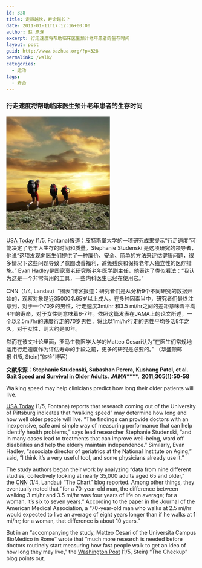 ```yaml
---
id: 328
title: 走得越快，寿命越长？
date: 2011-01-11T17:12:16+00:00
author: 赵 承渊
excerpt: 行走速度将帮助临床医生预计老年患者的生存时间
layout: post
guid: http://www.bazhua.org/?p=328
permalink: /walk/
categories:
  - 运动
tags:
  - 寿命
---
```

### 行走速度将帮助临床医生预计老年患者的生存时间

<img class="alignleft size-medium wp-image-340" src="/wp-content/uploads/2011/01/walk-274x300.jpg" alt="" width="274" height="300" />

<a href="http://mailview.custombriefings.com/mailview.aspx?m=2011010501ama&r=1788287-8b50&l=001-ce2&t=c" target="_blank">USA Today</a> (1/5, Fontana)报道：皮特斯堡大学的一项研究成果提示“行走速度”可能决定了老年人生存的时间和质量。Stephanie Studenski 是这项研究的领导者，他说“这项发现向医生们提供了一种廉价、安全、简单的方法来评估健康问题，很多情况下这些问题导致了意图改善福利，避免残疾和保持老年人独立性的医疗措施。” Evan Hadley是国家衰老研究所老年医学副主任，他表达了类似看法：“我认为这是一个非常有用的工具，一些内科医生已经在使用它。”

CNN（1/4, Landau）“图表”博客报道：研究者们是从分析9个不同研究的数据开始的，观察对象是近35000名65岁以上成人。在多种因素当中，研究者们最终注意到，对于一个70岁的男性，行走速度3mi/hr 和3.5 mi/hr之间的差距意味着平均4年的寿命，对于女性则意味着6-7年。依照这篇发表在JAMA上的论文所述，一个以2.5mi/hr的速度行走的70岁男性，将比以1mi/hr行走的男性平均多活8年之久，对于女性，则大约是10年。

然而在该文社论里面，罗马生物医学大学的Matteo Cesari认为“在医生们常规地运用行走速度作为评估寿命的手段之前，更多的研究是必要的。” （华盛顿邮报 (1/5, Stein)“体检”博客）

**文献来源：Stephanie Studenski, Subashan Perera, Kushang Patel, et al. Gait Speed and Survival in Older Adults.** **_JAMA_****.  2011;305(1):50-58**

Walking speed may help clinicians predict how long their older patients will live.

<a href="http://mailview.custombriefings.com/mailview.aspx?m=2011010501ama&r=1788287-8b50&l=001-ce2&t=c" target="_blank">USA Today</a> (1/5, Fontana) reports that research coming out of the University of Pittsburg indicates that &#8220;walking speed&#8221; may determine how long and how well older people will live. &#8220;The findings can provide doctors with an inexpensive, safe and simple way of measuring performance that can help identify health problems,&#8221; says lead researcher Stephanie Studenski, &#8220;and in many cases lead to treatments that can improve well-being, ward off disabilities and help the elderly maintain independence.&#8221; Similarly, Evan Hadley, &#8220;associate director of geriatrics at the National Institute on Aging,&#8221; said, &#8220;I think it&#8217;s a very useful tool, and some physicians already use it.&#8221;

The study authors began their work by analyzing &#8220;data from nine different studies, collectively looking at nearly 35,000 adults aged 65 and older,&#8221; the <a href="http://mailview.custombriefings.com/mailview.aspx?m=2011010501ama&r=1788287-8b50&l=002-d1d&t=c" target="_blank">CNN</a> (1/4, Landau) &#8220;The Chart&#8221; blog reported. Among other things, they eventually noted that &#8220;for a 70-year-old man, the difference between walking 3 mi/hr and 3.5 mi/hr was four years of life on average; for a woman, it&#8217;s six to seven years.&#8221; According to the <a href="http://mailview.custombriefings.com/mailview.aspx?m=2011010501ama&r=1788287-8b50&l=003-f7e&t=c" target="_blank">paper</a> in the Journal of the American Medical Association, a &#8220;70-year-old man who walks at 2.5 mi/hr would expected to live an average of eight years longer than if he walks at 1 mi/hr; for a woman, that difference is about 10 years.&#8221;

But in an &#8220;accompanying the study, Matteo Cesari of the Universita Campus BioMedico in Rome&#8221; wrote that &#8220;much more research is needed before doctors routinely start measuring how fast people walk to get an idea of how long they may live,&#8221; the <a href="http://mailview.custombriefings.com/mailview.aspx?m=2011010501ama&r=1788287-8b50&l=004-d89&t=c" target="_blank">Washington Post</a> (1/5, Stein) &#8220;The Checkup&#8221; blog points out.
